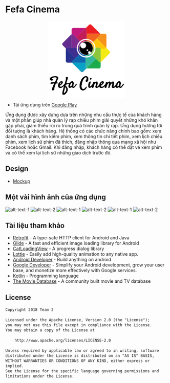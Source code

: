 
# Fefa Cinema

<p align="center"> <img align='center' src='https://github.com/youknowbaron/Ass-MAD-FefaCinema/blob/master/screen/logo.png' title='Logo' width='' alt='Logo'> </p>

- Tải ứng dụng trên [Google Play](https://play.google.com/store/apps/details?id=com.app.hcmut.mymovie&hl=vi)

Ứng dụng được xây dựng dựa trên những nhu cầu thực tế của khách hàng và một phần giúp nhà quản lý rạp chiếu phim giải quyết những khó khăn gặp phải, giảm thiểu rủi ro trong quá trình quản lý rạp. Ứng dụng hướng tới đối tượng là khách hàng. Hệ thống có các chức năng chính bao gồm: xem danh sách phim, tìm kiếm phim, xem thông tin chi tiết phim, xem lịch chiếu phim, xem lịch sử phim đã thích, đăng nhập thông qua mạng xã hội như Facebook hoặc Gmail. Khi đăng nhập, khách hàng có thể đặt vé xem phim và có thể xem lại lịch sử những giao dịch trước đó. 

## Design
- [Mockup](https://xd.adobe.com/view/3d085a2e-f3dc-4abc-bb25-dee9c8ed1839/)

## Một vài hình ảnh của ứng dụng

![alt-text-1](https://i.imgur.com/96RGpGQ.png 'Màn hình splash') ![alt-text-2](https://imgur.com/MKqYdHn.png 'Danh sách phim theo chủ đề')
![alt-text-1](https://i.imgur.com/l76Zj52.png 'Chi tiết phim') ![alt-text-2](https://imgur.com/7tkU9Yp.png 'Drawer menu')
![alt-text-1](https://i.imgur.com/UK1uObu.png 'Tìm kiếm phim') ![alt-text-2](https://imgur.com/3stGLqC.png 'Kết quả tìm kiếm')

## Tài liệu tham khảo

- [Retrofit](http://square.github.io/retrofit/) - A type-safe HTTP client for Android and Java
- [Glide](https://github.com/bumptech/glide) - A fast and efficient image loading library for Android
- [CatLoadingView](https://github.com/Rogero0o/CatLoadingView) - A progress dialog library
- [Lottie](https://airbnb.design/lottie/) - Easily add high-quality animation to any native app. 
- [Android Developer](https://developer.android.com/) - Build anything on android
- [Google Developer](https://developers.google.com/android/) - Simplify your Android development, grow your user base, and monetize more effectively with Google services.
- [Kotlin](https://kotlinlang.org/) - Programming language
- [The Movie Database](https://developers.themoviedb.org/3/movies) - A community built movie and TV database

## License

    Copyright 2018 Team 2

    Licensed under the Apache License, Version 2.0 (the "License");
    you may not use this file except in compliance with the License.
    You may obtain a copy of the License at

        http://www.apache.org/licenses/LICENSE-2.0

    Unless required by applicable law or agreed to in writing, software
    distributed under the License is distributed on an "AS IS" BASIS,
    WITHOUT WARRANTIES OR CONDITIONS OF ANY KIND, either express or implied.
    See the License for the specific language governing permissions and
    limitations under the License.
